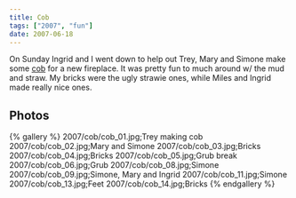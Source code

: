 ```yaml
---
title: Cob
tags: ["2007", "fun"]
date: 2007-06-18
---
```

On Sunday Ingrid and I went down to help out Trey, Mary and Simone make some <a href="http://en.wikipedia.org/wiki/Cob_(material)">cob</a> for a new fireplace.  It was pretty fun to much around w/ the mud and straw.  My bricks were the ugly strawie ones, while Miles and Ingrid made really nice ones.

## Photos 

{% gallery %} 
2007/cob/cob_01.jpg;Trey making cob
2007/cob/cob_02.jpg;Mary and Simone
2007/cob/cob_03.jpg;Bricks
2007/cob/cob_04.jpg;Bricks
2007/cob/cob_05.jpg;Grub break
2007/cob/cob_06.jpg;Grub
2007/cob/cob_08.jpg;Simone
2007/cob/cob_09.jpg;Simone, Mary and Ingrid
2007/cob/cob_11.jpg;Simone
2007/cob/cob_13.jpg;Feet
2007/cob/cob_14.jpg;Bricks
{% endgallery %}
